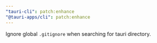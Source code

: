```yaml
---
"tauri-cli": patch:enhance
"@tauri-apps/cli": patch:enhance
---
```


Ignore global `.gitignore` when searching for tauri directory.